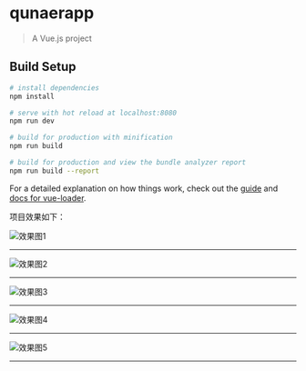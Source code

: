 # qunaerapp

> A Vue.js project

## Build Setup

``` bash
# install dependencies
npm install

# serve with hot reload at localhost:8080
npm run dev

# build for production with minification
npm run build

# build for production and view the bundle analyzer report
npm run build --report
```

For a detailed explanation on how things work, check out the [guide](http://vuejs-templates.github.io/webpack/) and [docs for vue-loader](http://vuejs.github.io/vue-loader).

项目效果如下：

![效果图1](https://github.com/PythonerNunu/qunaerApp/blob/master/%E6%95%88%E6%9E%9C%E5%9B%BE1.png?raw=true)

--------

![效果图2](https://github.com/PythonerNunu/qunaerApp/blob/master/%E6%95%88%E6%9E%9C%E5%9B%BE2.png?raw=true)

--------

![效果图3](https://github.com/PythonerNunu/qunaerApp/blob/master/%E6%95%88%E6%9E%9C%E5%9B%BE3.png?raw=true)

--------

![效果图4](https://github.com/PythonerNunu/qunaerApp/blob/master/%E6%95%88%E6%9E%9C%E5%9B%BE4.png?raw=true)

--------

![效果图5](https://github.com/PythonerNunu/qunaerApp/blob/master/%E6%95%88%E6%9E%9C%E5%9B%BE5.png?raw=true)

--------
